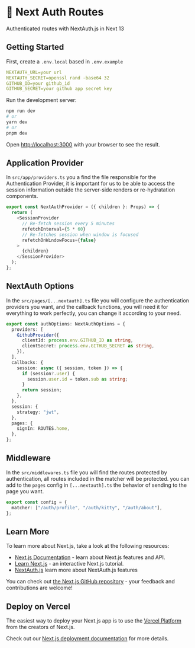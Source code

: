# 👋 Next Auth Routes
Authenticated routes with NextAuth.js in Next 13

## Getting Started

First, create a `.env.local` based in `.env.example`

```yaml
NEXTAUTH_URL=your url
NEXTAUTH_SECRET=openssl rand -base64 32
GITHUB_ID=your github_id
GITHUB_SECRET=your github app secret key
```

Run the development server:

```bash
npm run dev
# or
yarn dev
# or
pnpm dev
```

Open [http://localhost:3000](http://localhost:3000) with your browser to see the result.

## Application Provider
In `src/app/providers.ts` you a find the file responsible for the Authentication Provider, it is important for us to be able to access the session information outside the server-side renders or re-hydratation components.

```typeScript
export const NextAuthProvider = ({ children }: Props) => {
  return (
    <SessionProvider
      // Re-fetch session every 5 minutes
      refetchInterval={5 * 60}
      // Re-fetches session when window is focused
      refetchOnWindowFocus={false}
    >
      {children}
    </SessionProvider>
  );
};
```

## NextAuth Options
In the `src/pages/[...nextauth].ts` file you will configure the authentication providers you want, and the callback functions, you will need it for everything to work perfectly, you can change it according to your need.

```typeScript
export const authOptions: NextAuthOptions = {
  providers: [
    GithubProvider({
      clientId: process.env.GITHUB_ID as string,
      clientSecret: process.env.GITHUB_SECRET as string,
    }),
  ],
  callbacks: {
    session: async ({ session, token }) => {
      if (session?.user) {
        session.user.id = token.sub as string;
      }
      return session;
    },
  },
  session: {
    strategy: "jwt",
  },
  pages: {
    signIn: ROUTES.home,
  },
};
```

## Middleware
In the `src/middlewares.ts` file you will find the routes protected by authentication, all routes included in the matcher will be protected. you can add to the `pages` config in `[...nextauth].ts` the behavior of sending to the page you want.

```typeScript
export const config = {
  matcher: ["/auth/profile", "/auth/kitty", "/auth/about"],
};
```

## Learn More

To learn more about Next.js, take a look at the following resources:

- [Next.js Documentation](https://nextjs.org/docs) - learn about Next.js features and API.
- [Learn Next.js](https://nextjs.org/learn) - an interactive Next.js tutorial.
- [NextAuth.js](https://next-auth.js.org/getting-started/introduction) learn more about NextAuth.js features

You can check out [the Next.js GitHub repository](https://github.com/vercel/next.js/) - your feedback and contributions are welcome!

## Deploy on Vercel

The easiest way to deploy your Next.js app is to use the [Vercel Platform](https://vercel.com/new?utm_medium=default-template&filter=next.js&utm_source=create-next-app&utm_campaign=create-next-app-readme) from the creators of Next.js.

Check out our [Next.js deployment documentation](https://nextjs.org/docs/deployment) for more details.

